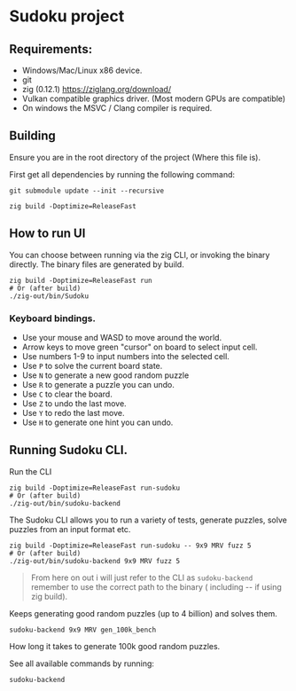 # Sudoku project

## Requirements:

- Windows/Mac/Linux x86 device.
- git
- zig (0.12.1) <https://ziglang.org/download/>
- Vulkan compatible graphics driver. (Most modern GPUs are compatible)
- On windows the MSVC / Clang compiler is required.

## Building

Ensure you are in the root directory of the project (Where this file is).

First get all dependencies by running the following command:

```shell
git submodule update --init --recursive
```

```shell
zig build -Doptimize=ReleaseFast
```

## How to run UI

You can choose between running via the zig CLI, or invoking the binary directly. The binary files are generated by
build.

```shell
zig build -Doptimize=ReleaseFast run
# Or (after build)
./zig-out/bin/Sudoku
```

### Keyboard bindings.

- Use your mouse and WASD to move around the world.
- Arrow keys to move green "cursor" on board to select input cell.
- Use numbers 1-9 to input numbers into the selected cell.
- Use `P` to solve the current board state.
- Use `N` to generate a new good random puzzle
- Use `R` to generate a puzzle you can undo.
- Use `C` to clear the board.
- Use `Z` to undo the last move.
- Use `Y` to redo the last move.
- Use `H` to generate one hint you can undo.

## Running Sudoku CLI.

Run the CLI

```shell
zig build -Doptimize=ReleaseFast run-sudoku
# Or (after build)
./zig-out/bin/sudoku-backend
```

The Sudoku CLI allows you to run a variety of tests, generate puzzles, solve puzzles from an input format etc.

```shell
zig build -Doptimize=ReleaseFast run-sudoku -- 9x9 MRV fuzz 5
# Or (after build)
./zig-out/bin/sudoku-backend 9x9 MRV fuzz 5
```

> From here on out i will just refer to the CLI as `sudoku-backend` remember to use the correct path to the binary (
> including -- if using zig build).

Keeps generating good random puzzles (up to 4 billion) and solves them.

```shell
sudoku-backend 9x9 MRV gen_100k_bench 
```

How long it takes to generate 100k good random puzzles.

See all available commands by running:

```shell
sudoku-backend
```
